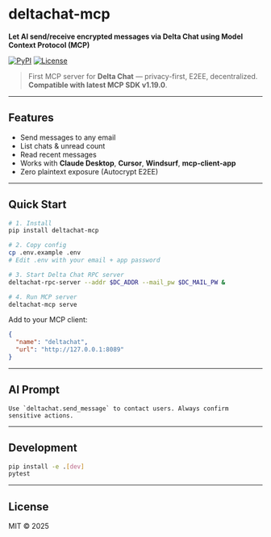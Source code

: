 # deltachat-mcp

**Let AI send/receive encrypted messages via Delta Chat using Model Context Protocol (MCP)**

[![PyPI](https://img.shields.io/pypi/v/deltachat-mcp)](https://pypi.org/project/deltachat-mcp/)
[![License](https://img.shields.io/badge/license-MIT-blue)](LICENSE)

> First MCP server for **Delta Chat** — privacy-first, E2EE, decentralized. **Compatible with latest MCP SDK v1.19.0**.

---

## Features

- Send messages to any email
- List chats & unread count
- Read recent messages
- Works with **Claude Desktop**, **Cursor**, **Windsurf**, **mcp-client-app**
- Zero plaintext exposure (Autocrypt E2EE)

---

## Quick Start

```bash
# 1. Install
pip install deltachat-mcp

# 2. Copy config
cp .env.example .env
# Edit .env with your email + app password

# 3. Start Delta Chat RPC server
deltachat-rpc-server --addr $DC_ADDR --mail_pw $DC_MAIL_PW &

# 4. Run MCP server
deltachat-mcp serve
```

Add to your MCP client:

```json
{
  "name": "deltachat",
  "url": "http://127.0.0.1:8089"
}
```

---

## AI Prompt

```text
Use `deltachat.send_message` to contact users. Always confirm sensitive actions.
```

---

## Development

```bash
pip install -e .[dev]
pytest
```

---

## License

MIT © 2025
